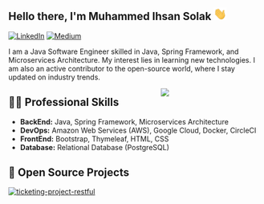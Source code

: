 <h2> Hello there, I'm Muhammed Ihsan Solak <img src="https://raw.githubusercontent.com/ABSphreak/ABSphreak/master/gifs/Hi.gif" height="25px"></h2>


[ ![LinkedIn](https://img.shields.io/badge/LinkedIn-4682B4?style=for-the-badge&logo=linkedin&logoColor=white)](https://www.linkedin.com/in/muhammed-ihsan-solak/)  [![Medium](https://img.shields.io/badge/Medium-555555?style=for-the-badge&logo=medium&logoColor=white)](https://medium.com/@muhammedihsansolak)

I am a Java Software Engineer skilled in Java, Spring
Framework, and Microservices Architecture. My interest lies in learning new technologies. I am also an active contributor to the open-source world, where I stay updated on industry trends.

<img align="right" src="https://camo.githubusercontent.com/97d0c0c4209208d8ec9573c7e213e05872a9f59b703868647b559b77af601cc6/68747470733a2f2f692e70696e696d672e636f6d2f6f726967696e616c732f65382f66342f35332f65386634353334363961336563393765636433353464663436356437333931332e676966" width='200'/> 

## 👨‍💻 Professional Skills

-  **BackEnd:**  Java, Spring Framework, Microservices Architecture
-  **DevOps:**  Amazon Web Services (AWS), Google Cloud, Docker, CircleCI
-  **FrontEnd:**  Bootstrap, Thymeleaf, HTML, CSS
-  **Database:** Relational Database (PostgreSQL) 


## 🥷 Open Source Projects

[![ticketing-project-restful](https://github-readme-stats.vercel.app/api/pin/?username=muhammedihsansolak&repo=ticketing-project-restful&theme=dracula)](https://github.com/muhammedihsansolak/ticketing-project-restful)
